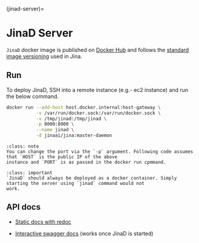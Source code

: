 (jinad-server)=
# JinaD Server

`JinaD` docker image is published
on [Docker Hub](https://hub.docker.com/r/jinaai/jina/tags?page=1&ordering=last_updated&name=-daemon) and follows
the [standard image versioning](https://github.com/jina-ai/jina/blob/master/RELEASE.md#docker-image-versioning) used in
Jina.

## Run

To deploy JinaD, SSH into a remote instance (e.g.- ec2 instance) and run the below command.

```bash
docker run --add-host host.docker.internal:host-gateway \
           -v /var/run/docker.sock:/var/run/docker.sock \
           -v /tmp/jinad:/tmp/jinad \
           -p 8000:8000 \
           --name jinad \
           -d jinaai/jina:master-daemon
```

````{admonition} Note
:class: note
You can change the port via the `-p` argument. Following code assumes that `HOST` is the public IP of the above
instance and `PORT` is as passed in the docker run cpmmand.
````

````{admonition} Important
:class: important
`JinaD` should always be deployed as a docker container. Simply starting the server using `jinad` command would not
work.
````

## API docs

- [Static docs with redoc](https://api.jina.ai/daemon/)

- [Interactive swagger docs](http://localhost:8000/docs) (works once JinaD is started)

